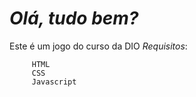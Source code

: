 ***Olá, tudo bem?***
===========================================

Este é um jogo do curso da DIO
    _Requisitos_:
                    
         HTML 
         CSS 
         Javascript
                         
